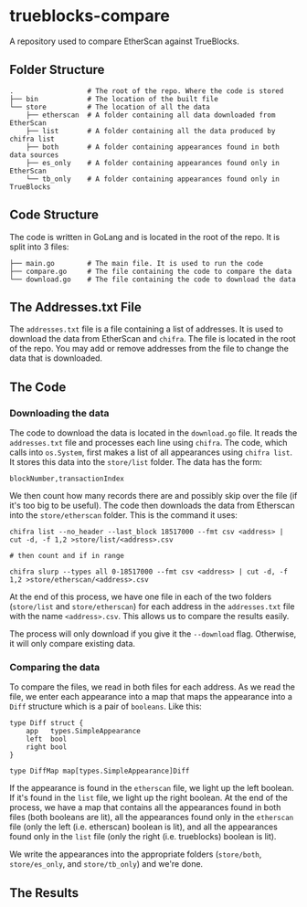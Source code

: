 # trueblocks-compare

A repository used to compare EtherScan against TrueBlocks.

## Folder Structure

```[shell]
.                  # The root of the repo. Where the code is stored
├── bin            # The location of the built file
└── store          # The location of all the data
    ├── etherscan  # A folder containing all data downloaded from EtherScan
    ├── list       # A folder containing all the data produced by chifra list
    ├── both       # A folder containing appearances found in both data sources
    ├── es_only    # A folder containing appearances found only in EtherScan
    └── tb_only    # A folder containing appearances found only in TrueBlocks
```

## Code Structure

The code is written in GoLang and is located in the root of the repo. It is split into 3 files:

```[shell]
├── main.go        # The main file. It is used to run the code
├── compare.go     # The file containing the code to compare the data
└── download.go    # The file containing the code to download the data
```

## The Addresses.txt File

The `addresses.txt` file is a file containing a list of addresses. It is used to download the data from EtherScan and `chifra`. The file is located in the root of the repo. You may add or remove addresses from the file to change the data that is downloaded.

## The Code

### Downloading the data

The code to download the data is located in the `download.go` file. It reads the `addresses.txt` file and processes each line using `chifra`. The code, which calls into `os.System`, first makes a list of all appearances using `chifra list`. It stores this data into the `store/list` folder. The data has the form:

```[shell]
blockNumber,transactionIndex
```

We then count how many records there are and possibly skip over the file (if it's too big to be useful). The code then downloads the data from Etherscan into the `store/etherscan` folder. This is the command it uses:

```[shell]
chifra list --no_header --last_block 18517000 --fmt csv <address> | cut -d, -f 1,2 >store/list/<address>.csv

# then count and if in range

chifra slurp --types all 0-18517000 --fmt csv <address> | cut -d, -f 1,2 >store/etherscan/<address>.csv
```

At the end of this process, we have one file in each of the two folders (`store/list` and `store/etherscan`) for each address in the `addresses.txt` file with the name `<address>.csv`. This allows us to compare the results easily.

The process will only download if you give it the `--download` flag. Otherwise, it will only compare existing data.

### Comparing the data

To compare the files, we read in both files for each address. As we read the file, we enter each appearance into a map that maps the appearance into a `Diff` structure which is a pair of `booleans`. Like this:

```[go]
type Diff struct {
    app   types.SimpleAppearance
    left  bool
    right bool
}

type DiffMap map[types.SimpleAppearance]Diff
```

If the appearance is found in the `etherscan` file, we light up the left boolean. If it's found in the `list` file, we light up the right boolean. At the end of the process, we have a map that contains all the appearances found in both files (both booleans are lit), all the appearances found only in the `etherscan` file (only the left (i.e. etherscan) boolean is lit), and all the appearances found only in the `list` file (only the right (i.e. trueblocks) boolean is lit).

We write the appearances into the appropriate folders (`store/both`, `store/es_only`, and `store/tb_only`) and we're done.

## The Results

